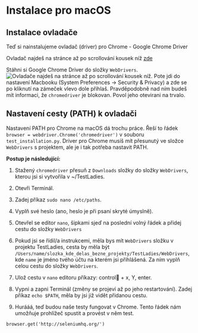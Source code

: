 # Instalace pro macOS

## Instalace ovladače

Teď si nainstalujeme ovladač (driver) pro Chrome - Google Chrome Driver

Ovladač najdeš na stránce až po scrollování kousek níž [zde](http://docs.seleniumhq.org/download/)

Stáhni si Google Chrome Driver do složky `WebDrivers`. 
![Ovladače najdeš na stránce až po scrollování kousek níž.](https://github.com/PyLadiesCZ/TestLadies/blob/master/img/all_os_drivers_install.png)
Pote jdi do nastavení Macbooku (System Preferences -> Security & Privacy) a zde se po kliknutí na zámeček vlevo dole přihlaš. Pravděpodobně nad ním budeš mít informaci, že `chromedriver` je blokovan. Povol jeho otevirani na trvalo. 

## Nastavení cesty (PATH) k ovladači

Nastavení PATH pro Chrome na macOS dá trochu práce. Řeší to řádek `browser = webdriver.Chrome('chromedriver')` v souboru `test_installation.py`. 
Driver pro Chrome musíš mít přesunutý ve složce `WebDrivers` s projektem, ale je i tak potřeba nastavit PATH. 

**Postup je následující:**

1. Stažený `chromedriver` přesuň z `Downloads` složky do složky `WebDrivers`, kterou jsi si vytvořila v ~/TestLadies.

2. Otevři Terminál.

3. Zadej příkaz `sudo nano /etc/paths`.

4. Vyplň své heslo (ano, heslo je při psaní skryté úmyslně).

5. Otevřel se editor `nano`, šipkami sjeď na poslední volný řádek a přidej cestu do složky `WebDrivers`

6. Pokud jsi se řídil/a instrukcemi, měla bys mít `WebDrivers` složku v projektu TestLadies, cesta by měla být `/Users/name/slozka_kde_delas_bezne_projekty/TestLadies/WebDrivers`,
 kde `name` je jméno tvého účtu na kterém jsi přihlášená. Za ním vyplň celou cestu do složky `WebDrivers`. 

7. Ulož cestu v `nano` editoru příkazy: control + x, Y, enter.

8. Vypni a zapni Terminál (změny se projeví až po jeho restartování). Zadej příkaz `echo $PATH`, měla by jsi již vidět přidanou cestu.

9. Hurááá, teď budou naše testy fungovat v Chrome. Tento řádek nám umožňuje prohlížeč spustit a provést v něm test.

```
browser.get('http://seleniumhq.org/')
```
